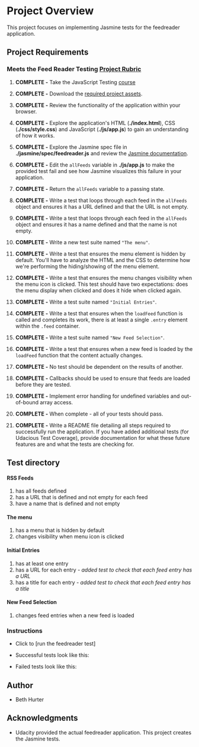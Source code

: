 # Project Overview

This project focuses on implementing Jasmine tests for the feedreader application.


## Project Requirements

### Meets the Feed Reader Testing [Project Rubric](https://review.udacity.com/#!/projects/3442558598/rubric)

1. **COMPLETE -** Take the JavaScript Testing [course](https://www.udacity.com/course/ud549) 

2. **COMPLETE -** Download the [required project assets](http://github.com/udacity/frontend-nanodegree-feedreader). 
3. **COMPLETE -** Review the functionality of the application within your browser. 
4. **COMPLETE -** Explore the application's HTML (**./index.html**), CSS (**./css/style.css**) and JavaScript (**./js/app.js**) to gain an understanding of how it works. 
5. **COMPLETE -** Explore the Jasmine spec file in **./jasmine/spec/feedreader.js** and review the [Jasmine documentation](http://jasmine.github.io). 
6. **COMPLETE -** Edit the `allFeeds` variable in **./js/app.js** to make the provided test fail and see how Jasmine visualizes this failure in your application. 
7. **COMPLETE -** Return the `allFeeds` variable to a passing state. 
8. **COMPLETE -** Write a test that loops through each feed in the `allFeeds` object and ensures it has a URL defined and that the URL is not empty. 
9. **COMPLETE -** Write a test that loops through each feed in the `allFeeds` object and ensures it has a name defined and that the name is not empty. 
10. **COMPLETE -** Write a new test suite named `"The menu"`. 
11. **COMPLETE -** Write a test that ensures the menu element is hidden by default. You'll have to analyze the HTML and the CSS to determine how we're performing the hiding/showing of the menu element. 
12. **COMPLETE -** Write a test that ensures the menu changes visibility when the menu icon is clicked. This test should have two expectations: does the menu display when clicked and does it hide when clicked again.
13. **COMPLETE -** Write a test suite named `"Initial Entries"`.
14. **COMPLETE -** Write a test that ensures when the `loadFeed` function is called and completes its work, there is at least a single `.entry` element within the `.feed` container.
15. **COMPLETE -** Write a test suite named `"New Feed Selection"`.
16. **COMPLETE -** Write a test that ensures when a new feed is loaded by the `loadFeed` function that the content actually changes.
17. **COMPLETE -** No test should be dependent on the results of another.
18. **COMPLETE -** Callbacks should be used to ensure that feeds are loaded before they are tested.
19. **COMPLETE -** Implement error handling for undefined variables and out-of-bound array access.
20. **COMPLETE -** When complete - all of your tests should pass.
21. **COMPLETE -** Write a README file detailing all steps required to successfully run the application. If you have added additional tests (for Udacious Test Coverage),  provide documentation for what these future features are and what the tests are checking for.

## Test directory

#### RSS Feeds
1. has all feeds defined
2. has a URL that is defined and not empty for each feed
3. have a name that is defined and not empty
#### The menu
1. has a menu that is hidden by default
2. changes visibility when menu icon is clicked
#### Initial Entries
1. has at least one entry
2. has a URL for each entry - *added test to check that each feed entry has a URL*
3. has a title for each entry - *added test to check that each feed entry has a title*
#### New Feed Selection
1. changes feed entries when a new feed is loaded

### Instructions
  - Click to [run the feedreader test]
  - Successful tests look like this:
  
  - Failed tests look like this:
  

## Author

  - Beth Hurter

## Acknowledgments

  - Udacity provided the actual feedreader application.  This project creates the Jasmine tests.

